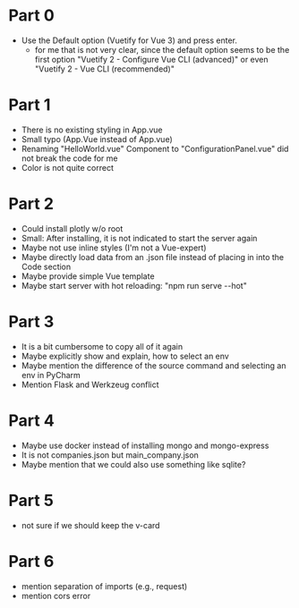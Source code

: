 # Part 0
- Use the Default option (Vuetify for Vue 3) and press enter.
  - for me that is not very clear, since the default option seems to be the first option "Vuetify 2 - Configure Vue CLI (advanced)" or even "Vuetify 2 - Vue CLI (recommended)"

# Part 1
- There is no existing styling in App.vue
- Small typo (App.Vue instead of App.vue)
- Renaming "HelloWorld.vue" Component to "ConfigurationPanel.vue" did not break the code for me
- Color is not quite correct

# Part 2
- Could install plotly w/o root
- Small: After installing, it is not indicated to start the server again
- Maybe not use inline styles (I'm not a Vue-expert)
- Maybe directly load data from an .json file instead of placing in into the Code section
- Maybe provide simple Vue template
- Maybe start server with hot reloading: "npm run serve --hot"

# Part 3
- It is a bit cumbersome to copy all of it again
- Maybe explicitly show and explain, how to select an env
- Maybe mention the difference of the source command and selecting an env in PyCharm
- Mention Flask and Werkzeug conflict

# Part 4
- Maybe use docker instead of installing mongo and mongo-express
- It is not companies.json but main_company.json
- Maybe mention that we could also use something like sqlite?

# Part 5
- not sure if we should keep the v-card

# Part 6
- mention separation of imports (e.g., request)
- mention cors error